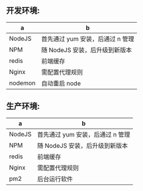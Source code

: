 ## 开发环境:

| a      | b                                |
| ------ | -------------------------------- |
| NodeJS | 首先通过 yum 安装，后通过 n 管理 |
| NPM    | 随 NodeJS 安装，后升级到新版本   |
| redis  | 前端缓存                     |
| Nginx  | 需配置代理规则                   |
| nodemon | 自动重启 node                  |

## 生产环境:

| a      | b                                |
| ------ | -------------------------------- |
| NodeJS | 首先通过 yum 安装，后通过 n 管理 |
| NPM    | 随 NodeJS 安装，后升级到新版本   |
| redis  | 前端缓存                     |
| Nginx  | 需配置代理规则                   |
| pm2    | 后台运行软件                     |
